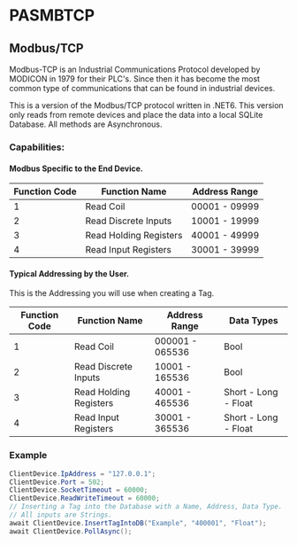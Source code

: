 # PASMBTCP

## Modbus/TCP

Modbus-TCP is an Industrial Communications Protocol developed by MODICON in 1979 for their PLC's. 
Since then it has become the most common type of communications that can be found in industrial devices. 

This is a version of the Modbus/TCP protocol written in .NET6.
This version only reads from remote devices and place the data into a local SQLite Database. 
All methods are Asynchronous.

### Capabilities:

#### Modbus Specific to the End Device.

| Function Code | Function Name | Address Range |
|----------|----------|----------|
| 1 | Read Coil | 00001 - 09999 |
| 2 | Read Discrete Inputs | 10001 - 19999 |
| 3 | Read Holding Registers | 40001 - 49999 |
| 4 | Read Input Registers | 30001 - 39999 |


#### Typical Addressing by the User.
This is the Addressing you will use when creating a Tag.

| Function Code | Function Name | Address Range | Data Types |
|----------|----------|----------|----------|
| 1 | Read Coil | 000001 - 065536 | Bool |
| 2 | Read Discrete Inputs | 10001 - 165536 | Bool |
| 3 | Read Holding Registers | 40001 - 465536 | Short - Long - Float |
| 4 | Read Input Registers | 30001 - 365536 | Short - Long - Float |

### Example

``` C#
ClientDevice.IpAddress = "127.0.0.1";
ClientDevice.Port = 502;
ClientDevice.SocketTimeout = 60000;
ClientDevice.ReadWriteTimeout = 60000;
// Inserting a Tag into the Database with a Name, Address, Data Type.
// All inputs are Strings.
await ClientDevice.InsertTagIntoDB("Example", "400001", "Float");
await ClientDevice.PollAsync();
```

